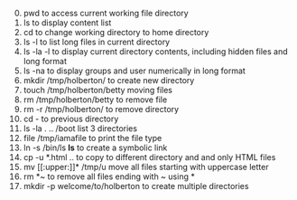 0. pwd to access current working file directory
1. ls to display content list
2. cd to change working directory to home directory
3. ls -l to list long files in current directory
4. ls -la -l to display current directory contents, including hidden files and long format
5. ls -na to display groups and user numerically  in long format
6. mkdir /tmp/holberton/ to create new directory 
7. touch /tmp/holberton/betty  moving files
8. rm /tmp/holberton/betty to remove file
9. rm -r /tmp/holberton/ to remove directory
10. cd - to previous directory
11. ls -la . .. /boot list 3 directories
12. file /tmp/iamafile to print the file type
13. ln -s /bin/ls __ls__ to create a symbolic link
14. cp -u *.html .. to copy to different directory and and only HTML files
15. mv [[:upper:]]* /tmp/u move all files starting with uppercase letter 
16. rm *~ to remove all files ending with ~ using *
17. mkdir -p welcome/to/holberton to create multiple directories